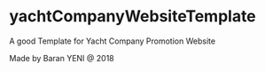 # yachtCompanyWebsiteTemplate

A good Template for Yacht Company Promotion Website

Made by Baran YENI @ 2018
